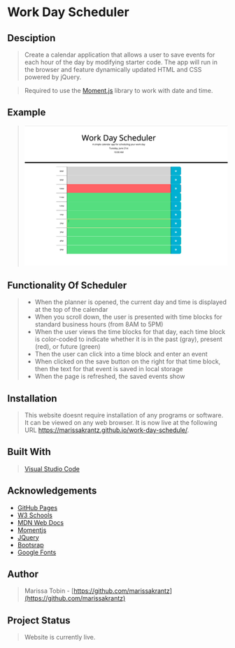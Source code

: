 # Work Day Scheduler

## Desciption

>Create a calendar application that allows a user to save events for each hour of the day by modifying starter code. The app will run in the browser and feature dynamically updated HTML and CSS powered by jQuery.

>Required to use the [Moment.js](https://momentjs.com/) library to work with date and time. 

## Example

>![Photograph of deployed application:](/demo.png)

## Functionality Of Scheduler

>* When the planner is opened, the current day and time is displayed at the top of the calendar
>* When you scroll down, the user is presented with time blocks for standard business hours (from 8AM to 5PM)
>* When the user views the time blocks for that day, each time block is color-coded to indicate whether it is in the past (gray), present (red), or future (green)
>* Then the user can click into a time block and enter an event
>* When clicked on the save button on the right for that time block, then the text for that event is saved in local storage
>* When the page is refreshed, the saved events show

## Installation

> This website doesnt require installation of any programs or software. It can be viewed on any web browser. It is now live at the following URL https://marissakrantz.github.io/work-day-schedule/. 

## Built With

> [Visual Studio Code](https://code.visualstudio.com/)

## Acknowledgements

* [GitHub Pages](https://pages.github.com)
* [W3 Schools](https://www.w3schools.com/)
* [MDN Web Docs](https://developer.mozilla.org/en-US/)
* [Momentjs](https://momentjs.com/)
* [JQuery](https://api.jquery.com/)
* [Bootsrap](https://www.bootstrapcdn.com/)
* [Google Fonts](https://fonts.google.com/)

## Author

> Marissa Tobin - [https://github.com/marissakrantz](https://github.com/marissakrantz)

## Project Status

> Website is currently live. 
